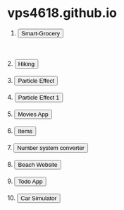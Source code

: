 # vps4618.github.io
1. <a href="https://vps4618.github.io/smart-grocery"><button>Smart-Grocery</button></a>
<br>
<br>
2. <a href="https://vps4618.github.io/hiking"><button>Hiking</button></a>
<br>
<br>
3. <a href="https://vps4618.github.io/particle-effect"><button>Particle Effect</button></a>
<br>
<br>
4. <a href="https://vps4618.github.io/particle-effect1"><button>Particle Effect 1</button></a>
<br>
<br>
5. <a href="https://vps4618.github.io/movies"><button>Movies App</button></a>
<br>
<br>
6. <a href="https://vps4618.github.io/vpspositems"><button>Items</button></a>
<br>
<br>
7. <a href="https://vps4618.github.io/number-system"><button>Number system converter</button></a>
<br>
<br>
8. <a href="https://vps4618.github.io/beach-web/website"><button>Beach Website</button></a>
<br>
<br>
9. <a href="https://vps4618.github.io/react-todo-app"><button>Todo App</button></a>
<br>
<br>
10. <a href="https://vps4618.github.io/car-simulator"><button>Car Simulator</button></a>
